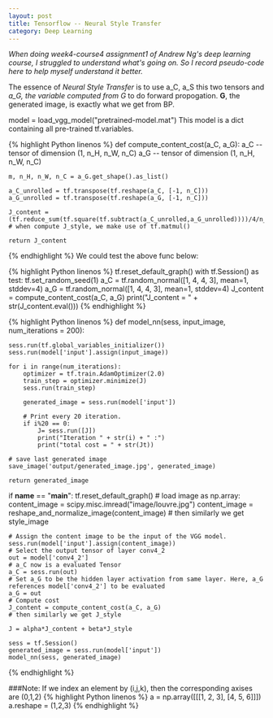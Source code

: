 ```yaml
---
layout: post
title: Tensorflow -- Neural Style Transfer
category: Deep Learning
--- 
```


*When doing week4-course4 assignment1 of Andrew Ng's deep learning course, I struggled to understand what's going on. So I record pseudo-code here to help myself understand it better.*

The essence of *Neural Style Transfer* is to use a_C, a_S this two tensors and *a_G, the variable computed from G* to do forward propogation. **G**, the generated image, is exactly what we get from BP.

model = load_vgg_model("pretrained-model.mat")
This model is a dict containing all pre-trained tf.variables.

{% highlight Python linenos %}
def compute_content_cost(a_C, a_G):
    a_C -- tensor of dimension (1, n_H, n_W, n_C)
    a_G -- tensor of dimension (1, n_H, n_W, n_C)

    m, n_H, n_W, n_C = a_G.get_shape().as_list()
    
    a_C_unrolled = tf.transpose(tf.reshape(a_C, [-1, n_C]))
    a_G_unrolled = tf.transpose(tf.reshape(a_G, [-1, n_C]))

    J_content = (tf.reduce_sum(tf.square(tf.subtract(a_C_unrolled,a_G_unrolled))))/4/n_C/n_W/n_H
    # when compute J_style, we make use of tf.matmul()
    
    return J_content
{% endhighlight %}
We could test the above func below:

{% highlight Python linenos %}
tf.reset_default_graph()
with tf.Session() as test:
    tf.set_random_seed(1)
    a_C = tf.random_normal([1, 4, 4, 3], mean=1, stddev=4)
    a_G = tf.random_normal([1, 4, 4, 3], mean=1, stddev=4)
    J_content = compute_content_cost(a_C, a_G)
    print("J_content = " + str(J_content.eval()))
{% endhighlight %}

{% highlight Python linenos %}
def model_nn(sess, input_image, num_iterations = 200):

    sess.run(tf.global_variables_initializer())
    sess.run(model['input'].assign(input_image))
    
    for i in range(num_iterations):
        optimizer = tf.train.AdamOptimizer(2.0)
        train_step = optimizer.minimize(J)
        sess.run(train_step)
        
        generated_image = sess.run(model['input'])

        # Print every 20 iteration.
        if i%20 == 0:
            J= sess.run([J])
            print("Iteration " + str(i) + " :")
            print("total cost = " + str(Jt))
                
    # save last generated image
    save_image('output/generated_image.jpg', generated_image)
    
    return generated_image

if __name__ == "__main__":
    tf.reset_default_graph()
    # load image as np.array:
    content_image = scipy.misc.imread("image/louvre.jpg")
    content_image = reshape_and_normalize_image(content_image)
    # then similarly we get style_image

    # Assign the content image to be the input of the VGG model.  
    sess.run(model['input'].assign(content_image))
    # Select the output tensor of layer conv4_2
    out = model['conv4_2']
    # a_C now is a evaluated Tensor
    a_C = sess.run(out)
    # Set a_G to be the hidden layer activation from same layer. Here, a_G references model['conv4_2'] to be evaluated
    a_G = out
    # Compute cost
    J_content = compute_content_cost(a_C, a_G)
    # then similarly we get J_style

    J = alpha*J_content + beta*J_style

    sess = tf.Session()
    generated_image = sess.run(model['input'])
    model_nn(sess, generated_image)
{% endhighlight %}

###Note:
If we index an element by (i,j,k), then the corresponding axises are (0,1,2)
{% highlight Python linenos %}
a = np.array([[[1, 2, 3],
               [4, 5, 6]]])
a.reshape = (1,2,3)
{% endhighlight %}